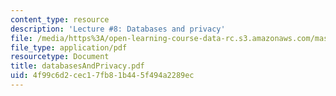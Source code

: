 ```yaml
---
content_type: resource
description: 'Lecture #8: Databases and privacy'
file: /media/https%3A/open-learning-course-data-rc.s3.amazonaws.com/mas-963-techno-identity-who-we-are-and-how-we-perceive-ourselves-and-others-spring-2002/4f99c6d2cec17fb81b445f494a2289ec_databasesAndPrivacy.pdf
file_type: application/pdf
resourcetype: Document
title: databasesAndPrivacy.pdf
uid: 4f99c6d2-cec1-7fb8-1b44-5f494a2289ec
---
```

